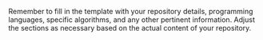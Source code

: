 Remember to fill in the template with your repository details, programming languages, specific algorithms, and any other pertinent information. Adjust the sections as necessary based on the actual content of your repository.
